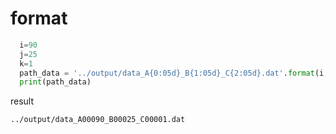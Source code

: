 # format 

```print.py
  i=90
  j=25
  k=1
  path_data = '../output/data_A{0:05d}_B{1:05d}_C{2:05d}.dat'.format(i,j,k)
  print(path_data)
```

result
```result
../output/data_A00090_B00025_C00001.dat
```

